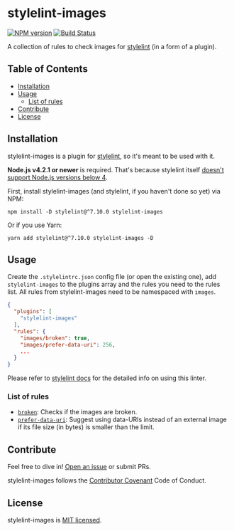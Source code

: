 # stylelint-images

[![NPM version](https://img.shields.io/npm/v/stylelint-images.svg)](https://www.npmjs.com/package/stylelint-images)
[![Build Status](https://travis-ci.org/ramasilveyra/stylelint-images.svg?branch=master)](https://travis-ci.org/ramasilveyra/stylelint-images)

A collection of rules to check images for [stylelint](https://github.com/stylelint/stylelint) (in a form of a plugin).

## Table of Contents

- [Installation](#installation)
- [Usage](#usage)
  - [List of rules](#list-of-rules)
- [Contribute](#contribute)
- [License](#license)

## Installation

stylelint-images is a plugin for [stylelint](http://stylelint.io/user-guide/), so it's meant to be used with it.

**Node.js v4.2.1 or newer** is required. That's because stylelint itself [doesn't support Node.js versions below 4](https://github.com/stylelint/stylelint/blob/43b18fe4c56e9f177644b50354fb8efe9fb34a84/package.json#L36).

First, install stylelint-images (and stylelint, if you haven't done so yet) via NPM:

```
npm install -D stylelint@^7.10.0 stylelint-images
```

Or if you use Yarn:

```
yarn add stylelint@^7.10.0 stylelint-images -D
```

## Usage

Create the `.stylelintrc.json` config file (or open the existing one), add `stylelint-images` to the plugins array and the rules you need to the rules list. All rules from stylelint-images need to be namespaced with `images`.

```json
{
  "plugins": [
    "stylelint-images"
  ],
  "rules": {
    "images/broken": true,
    "images/prefer-data-uri": 256,
    ...
  }
}
```

Please refer to [stylelint docs](http://stylelint.io/user-guide/) for the detailed info on using this linter.

### List of rules

- [`broken`](./src/rules/broken/README.md): Checks if the images are broken.
- [`prefer-data-uri`](./src/rules/prefer-data-uri/README.md): Suggest using data-URIs instead of an external image if its file size (in bytes) is smaller than the limit.

## Contribute

Feel free to dive in! [Open an issue](https://github.com/ramasilveyra/stylelint-images/issues/new) or submit PRs.

stylelint-images follows the [Contributor Covenant](https://contributor-covenant.org/version/1/4/) Code of Conduct.

## License

stylelint-images is [MIT licensed](./LICENSE.md).
